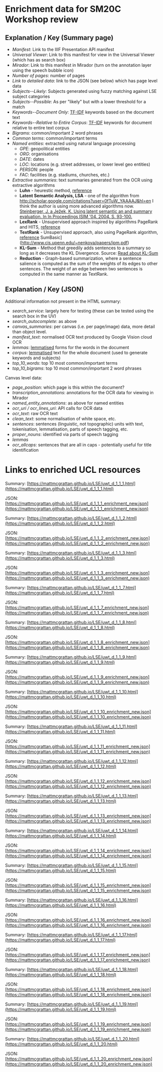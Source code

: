 # Enrichment data for SM20C Workshop review

## Explanation / Key (Summary page)

* _Manifest_: Link to the IIIF Presentation API manifest
* _Universal Viewer_: Link to this manifest for view in the Universal Viewer (which has as search box)
* _Mirador_: Link to this manifest in Mirador (turn on the annotation layer using the speech bubble icon)
* _Number of pages_: number of pages
* _Link to detailed data_: link to the JSON (see below) which has page level data
* _Subjects--Likely_: Subjects generated using fuzzy matching against LSE subject categories
* _Subjects--Possible_: As per "likely" but with a lower threshold for a match
* _Keywords--Document Only_: [TF-IDF](https://en.wikipedia.org/wiki/Tf%E2%80%93idf) keywords based on the document text
* _Keywords--Relative to Entire Corpus_: [TF-IDF](https://en.wikipedia.org/wiki/Tf%E2%80%93idf) keywords for document relative to entire text corpus
* _Bigrams_: common/important 2 word phrases	 
* _Common terms_: common/important terms
* _Named entities_: extracted using natural language processing	
    * _GPE_: geopolitical entities
    * _ORG_: organisations
    * _DATE_: dates
    * _LOC_: locations (e.g. street addresses, or lower level geo entities)
    * _PERSON_: people
    * _FAC_: facilities (e.g. stadiums, churches, etc.)
* _Extractive summaries_: text summaries generated from the OCR using extractive algorithms
    -   **Luhn** - heurestic method,
        [reference](http://ieeexplore.ieee.org/xpl/articleDetails.jsp?arnumber=5392672)
    -   **Latent Semantic Analysis, LSA** - one of the algorithm from
        <http://scholar.google.com/citations?user=0fTuW_YAAAAJ&hl=en> I
        think the author is using more advanced algorithms now.
        [Steinberger, J. a Ježek, K. Using latent semantic an and
        summary evaluation. In In Proceedings ISIM '04. 2004. S.
        93-100.](http://www.kiv.zcu.cz/~jstein/publikace/isim2004.pdf)
    -   **LexRank** - Unsupervised approach inspired by algorithms PageRank
        and HITS,
        [reference](http://tangra.si.umich.edu/~radev/lexrank/lexrank.pdf)
    -   **TextRank** - Unsupervised approach, also using PageRank algorithm,
        [reference](https://web.eecs.umich.edu/~mihalcea/papers/mihalcea.emnlp04.pdf)
        SumBasic](http://www.cis.upenn.edu/~nenkova/papers/ipm.pdf)
    -   **KL-Sum** - Method that greedily adds sentences to a summary so
        long as it decreases the KL Divergence. Source: [Read about
        KL-Sum](http://www.aclweb.org/anthology/N09-1041)
    -   **Reduction** - Graph-based summarization, where a sentence salience is
        computed as the sum of the weights of its edges to other sentences. The
        weight of an edge between two sentences is computed in the same manner
        as TextRank.


## Explanation / Key (JSON)

Additional information not present in the HTML summary:

* _search_service_: largely here for testing (these can be tested using the search box in the UV)
* _search_autocomplete_: as above
* _canvas_summaries_: per canvas (i.e. per page/image) data, more detail than object level.
* _manifest_text_: normalised OCR text produced by Google Vision cloud OCR
* _lemmas_: [lemmatised](https://en.wikipedia.org/wiki/Lemmatisation) forms for the words in the document
* _corpus_: [lemmatised](https://en.wikipedia.org/wiki/Lemmatisation) text for the whole document (used to generate keywords and subjects)
* _top_10_words_: top 10 most common/important terms
* _top_10_bigrams_: top 10 most common/important 2 word phrases

Canvas level data:

* _page_position_: which page is this within the document?
* _transcription_annotations_: annotations for the OCR data for viewing in Mirador
* _named_entity_annotations_: as above for named entities
* _ocr_uri / ocr_lines_uri_: API calls for OCR data
* _ocr_text_: raw OCR text
* _clean_text_: some normalisation of white space, etc.
* _sentences_: sentences (linguistic, not topographic) units with text, tokenisation, lemmatisation, parts of speech tagging, etc.
* _proper_nouns_: identified via parts of speech tagging
* _lemmas_
* _ocr_allcaps_: sentences that are all in caps - potentially useful for title identification






# Links to enriched UCL resources

Summary: [https://mattmcgrattan.github.io/LSE/uwt_d_1_1_1.html](https://mattmcgrattan.github.io/LSE/uwt_d_1_1_1.html)

JSON: [https://mattmcgrattan.github.io/LSE/uwt_d_1_1_1_enrichment_new.json](https://mattmcgrattan.github.io/LSE/uwt_d_1_1_1_enrichment_new.json)

Summary: [https://mattmcgrattan.github.io/LSE/uwt_d_1_1_2.html](https://mattmcgrattan.github.io/LSE/uwt_d_1_1_2.html)

JSON: [https://mattmcgrattan.github.io/LSE/uwt_d_1_1_2_enrichment_new.json](https://mattmcgrattan.github.io/LSE/uwt_d_1_1_2_enrichment_new.json)

Summary: [https://mattmcgrattan.github.io/LSE/uwt_d_1_1_3.html](https://mattmcgrattan.github.io/LSE/uwt_d_1_1_3.html)

JSON: [https://mattmcgrattan.github.io/LSE/uwt_d_1_1_3_enrichment_new.json](https://mattmcgrattan.github.io/LSE/uwt_d_1_1_3_enrichment_new.json)

Summary: [https://mattmcgrattan.github.io/LSE/uwt_d_1_1_7.html](https://mattmcgrattan.github.io/LSE/uwt_d_1_1_7.html)

JSON: [https://mattmcgrattan.github.io/LSE/uwt_d_1_1_7_enrichment_new.json](https://mattmcgrattan.github.io/LSE/uwt_d_1_1_7_enrichment_new.json)

Summary: [https://mattmcgrattan.github.io/LSE/uwt_d_1_1_8.html](https://mattmcgrattan.github.io/LSE/uwt_d_1_1_8.html)

JSON: [https://mattmcgrattan.github.io/LSE/uwt_d_1_1_8_enrichment_new.json](https://mattmcgrattan.github.io/LSE/uwt_d_1_1_8_enrichment_new.json)

Summary: [https://mattmcgrattan.github.io/LSE/uwt_d_1_1_9.html](https://mattmcgrattan.github.io/LSE/uwt_d_1_1_9.html)

JSON: [https://mattmcgrattan.github.io/LSE/uwt_d_1_1_9_enrichment_new.json](https://mattmcgrattan.github.io/LSE/uwt_d_1_1_9_enrichment_new.json)

Summary: [https://mattmcgrattan.github.io/LSE/uwt_d_1_1_10.html](https://mattmcgrattan.github.io/LSE/uwt_d_1_1_10.html)

JSON: [https://mattmcgrattan.github.io/LSE/uwt_d_1_1_10_enrichment_new.json](https://mattmcgrattan.github.io/LSE/uwt_d_1_1_10_enrichment_new.json)

Summary: [https://mattmcgrattan.github.io/LSE/uwt_d_1_1_11.html](https://mattmcgrattan.github.io/LSE/uwt_d_1_1_11.html)

JSON: [https://mattmcgrattan.github.io/LSE/uwt_d_1_1_11_enrichment_new.json](https://mattmcgrattan.github.io/LSE/uwt_d_1_1_11_enrichment_new.json)

Summary: [https://mattmcgrattan.github.io/LSE/uwt_d_1_1_12.html](https://mattmcgrattan.github.io/LSE/uwt_d_1_1_12.html)

JSON: [https://mattmcgrattan.github.io/LSE/uwt_d_1_1_12_enrichment_new.json](https://mattmcgrattan.github.io/LSE/uwt_d_1_1_12_enrichment_new.json)

Summary: [https://mattmcgrattan.github.io/LSE/uwt_d_1_1_13.html](https://mattmcgrattan.github.io/LSE/uwt_d_1_1_13.html)

JSON: [https://mattmcgrattan.github.io/LSE/uwt_d_1_1_13_enrichment_new.json](https://mattmcgrattan.github.io/LSE/uwt_d_1_1_13_enrichment_new.json)

Summary: [https://mattmcgrattan.github.io/LSE/uwt_d_1_1_14.html](https://mattmcgrattan.github.io/LSE/uwt_d_1_1_14.html)

JSON: [https://mattmcgrattan.github.io/LSE/uwt_d_1_1_14_enrichment_new.json](https://mattmcgrattan.github.io/LSE/uwt_d_1_1_14_enrichment_new.json)

Summary: [https://mattmcgrattan.github.io/LSE/uwt_d_1_1_15.html](https://mattmcgrattan.github.io/LSE/uwt_d_1_1_15.html)

JSON: [https://mattmcgrattan.github.io/LSE/uwt_d_1_1_15_enrichment_new.json](https://mattmcgrattan.github.io/LSE/uwt_d_1_1_15_enrichment_new.json)

Summary: [https://mattmcgrattan.github.io/LSE/uwt_d_1_1_16.html](https://mattmcgrattan.github.io/LSE/uwt_d_1_1_16.html)

JSON: [https://mattmcgrattan.github.io/LSE/uwt_d_1_1_16_enrichment_new.json](https://mattmcgrattan.github.io/LSE/uwt_d_1_1_16_enrichment_new.json)

Summary: [https://mattmcgrattan.github.io/LSE/uwt_d_1_1_17.html](https://mattmcgrattan.github.io/LSE/uwt_d_1_1_17.html)

JSON: [https://mattmcgrattan.github.io/LSE/uwt_d_1_1_17_enrichment_new.json](https://mattmcgrattan.github.io/LSE/uwt_d_1_1_17_enrichment_new.json)

Summary: [https://mattmcgrattan.github.io/LSE/uwt_d_1_1_18.html](https://mattmcgrattan.github.io/LSE/uwt_d_1_1_18.html)

JSON: [https://mattmcgrattan.github.io/LSE/uwt_d_1_1_18_enrichment_new.json](https://mattmcgrattan.github.io/LSE/uwt_d_1_1_18_enrichment_new.json)

Summary: [https://mattmcgrattan.github.io/LSE/uwt_d_1_1_19.html](https://mattmcgrattan.github.io/LSE/uwt_d_1_1_19.html)

JSON: [https://mattmcgrattan.github.io/LSE/uwt_d_1_1_19_enrichment_new.json](https://mattmcgrattan.github.io/LSE/uwt_d_1_1_19_enrichment_new.json)

Summary: [https://mattmcgrattan.github.io/LSE/uwt_d_1_1_20.html](https://mattmcgrattan.github.io/LSE/uwt_d_1_1_20.html)

JSON: [https://mattmcgrattan.github.io/LSE/uwt_d_1_1_20_enrichment_new.json](https://mattmcgrattan.github.io/LSE/uwt_d_1_1_20_enrichment_new.json)